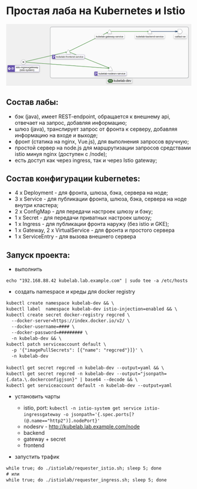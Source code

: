 # Простая лаба на Kubernetes и Istio

![alt text](kiali.png)

## Состав лабы:

- бэк (java), имеет REST-endpoint, обращается к внешнему api, отвечает на запрос, добавляя информацию;
- шлюз (java), транслирует запрос от фронта к серверу, добавляя информацию на входе и выходе;
- фронт (статика на nginx, Vue.js), для выполнения запросов вручную;
- простой сервер на node.js для маршрутизации запросов средствами istio минуя nginx (доступен с /node);
- есть доступ как через ingress, так и через Istio gateway;

## Состав конфигурации kubernetes:

- 4 x Deployment - для фронта, шлюза, бэка, сервера на ноде;
- 3 x Service - для публикации фронта, шлюза, бэка, сервера на ноде внутри кластера;
- 2 x ConfigMap - для передачи настроек шлюзу и бэку;
- 1 x Secret - для передачи приватных настроек шлюзу;
- 1 x Ingress - для публикации фронта наружу (без istio и GKE);
- 1 x Gateway, 2 x VirtualService - для фронта и простого сервера
- 1 x ServiceEntry - для вызова внешнего сервера

## Запуск проекта:

- выполнить

```shell
echo "192.168.88.42 kubelab.lab.example.com" | sudo tee -a /etc/hosts
```

- создать namespace и креды для docker registry

```shell script
kubectl create namespace kubelab-dev && \
kubectl label  namespace kubelab-dev istio-injection=enabled && \
kubectl create secret docker-registry regcred \
  --docker-server=https://index.docker.io/v2/ \
  --docker-username=#### \
  --docker-password=######### \
  -n kubelab-dev && \
kubectl patch serviceaccount default \
  -p '{"imagePullSecrets": [{"name": "regcred"}]}' \
  -n kubelab-dev

kubectl get secret regcred -n kubelab-dev --output=yaml && \
kubectl get secret regcred -n kubelab-dev --output="jsonpath={.data.\.dockerconfigjson}" | base64 --decode && \
kubectl get serviceaccount default -n kubelab-dev --output=yaml
```

- установить чарты
    - istio, port:
      `kubectl -n istio-system get service istio-ingressgateway -o jsonpath='{.spec.ports[?(@.name=="http2")].nodePort}'`
    - nodesrv - http://kubelab.lab.example.com/node
    - backend
    - gateway + secret
    - frontend

- запустить трафик

```shell
while true; do ./istiolab/requester_istio.sh; sleep 5; done
# или
while true; do ./istiolab/requester_ingress.sh; sleep 5; done
```
